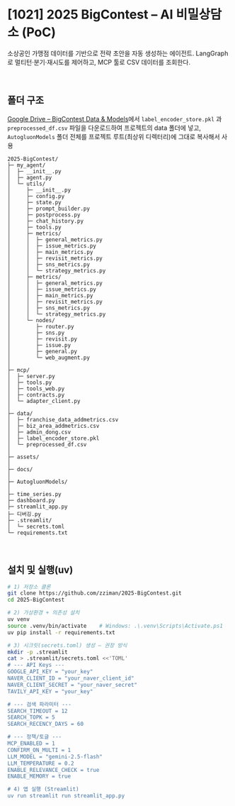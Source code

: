 # [1021] 2025 BigContest – AI 비밀상담소 (PoC)

소상공인 가맹점 데이터를 기반으로 전략 초안을 자동 생성하는 에이전트.
LangGraph로 멀티턴·분기·재시도를 제어하고, MCP 툴로 CSV 데이터를 조회한다.

<br>

## 폴더 구조
[Google Drive – BigContest Data & Models](https://drive.google.com/drive/folders/1PHuQ0MktQrNGLxbpdMhAsIu1dLTfrc56?usp=sharing)에서
`label_encoder_store.pkl` 과 `preprocessed_df.csv` 파일을 다운로드하여 프로젝트의 data 폴더에 넣고,
`AutogluonModels` 폴더 전체를 프로젝트 루트(최상위 디렉터리)에 그대로 복사해서 사용 

```
2025-BigContest/
├─ my_agent/
│  ├─ __init__.py
│  ├─ agent.py                         
│  └─ utils/
│     ├─ __init__.py
│     ├─ config.py                     
│     ├─ state.py
│     ├─ prompt_builder.py
│     ├─ postprocess.py
│     ├─ chat_history.py                      
│     ├─ tools.py                      
│     ├─ metrics/         
│     │  ├─ general_metrics.py 
│     │  ├─ issue_metrics.py 
│     │  ├─ main_metrics.py  
│     │  ├─ revisit_metrics.py  
│     │  ├─ sns_metrics.py  
│     │  └─ strategy_metrics.py  
│     ├─ metrics/        
│     │  ├─ general_metrics.py 
│     │  ├─ issue_metrics.py  
│     │  ├─ main_metrics.py 
│     │  ├─ revisit_metrics.py 
│     │  ├─ sns_metrics.py 
│     │  └─ strategy_metrics.py  
│     └─ nodes/
│        ├─ router.py                  
│        ├─ sns.py                     
│        ├─ revisit.py                 
│        ├─ issue.py                  
│        ├─ general.py                 
│        └─ web_augment.py             
│
├─ mcp/
│  ├─ server.py
│  ├─ tools.py
│  ├─ tools_web.py                     
│  ├─ contracts.py                     
│  └─ adapter_client.py
│
├─ data/
│  ├─ franchise_data_addmetrics.csv
│  ├─ biz_area_addmetrics.csv
│  ├─ admin_dong.csv
│  ├─ label_encoder_store.pkl
│  └─ preprocessed_df.csv
│
├─ assets/
│
├─ docs/
│
├─ AutogluonModels/
│
├─ time_series.py   
├─ dashboard.py           
├─ streamlit_app.py                    
├─ 디버깅.py
├─ .streamlit/
│  └─ secrets.toml                                                   
└─ requirements.txt                                                                                  
```                                                 


<br>

## 설치 및 실행(uv)
```bash
# 1) 저장소 클론
git clone https://github.com/zziman/2025-BigContest.git
cd 2025-BigContest

# 2) 가상환경 + 의존성 설치
uv venv
source .venv/bin/activate    # Windows: .\.venv\Scripts\Activate.ps1
uv pip install -r requirements.txt

# 3) 시크릿(secrets.toml) 생성 — 권장 방식
mkdir -p .streamlit
cat > .streamlit/secrets.toml <<'TOML'
# --- API Keys ---
GOOGLE_API_KEY = "your_key"                 
NAVER_CLIENT_ID = "your_naver_client_id"
NAVER_CLIENT_SECRET = "your_naver_secret"
TAVILY_API_KEY = "your_key"                         

# --- 검색 파라미터 ---
SEARCH_TIMEOUT = 12
SEARCH_TOPK = 5
SEARCH_RECENCY_DAYS = 60

# --- 정책/토글 ---
MCP_ENABLED = 1
CONFIRM_ON_MULTI = 1
LLM_MODEL = "gemini-2.5-flash"
LLM_TEMPERATURE = 0.2
ENABLE_RELEVANCE_CHECK = true
ENABLE_MEMORY = true

# 4) 앱 실행 (Streamlit)
uv run streamlit run streamlit_app.py

```



